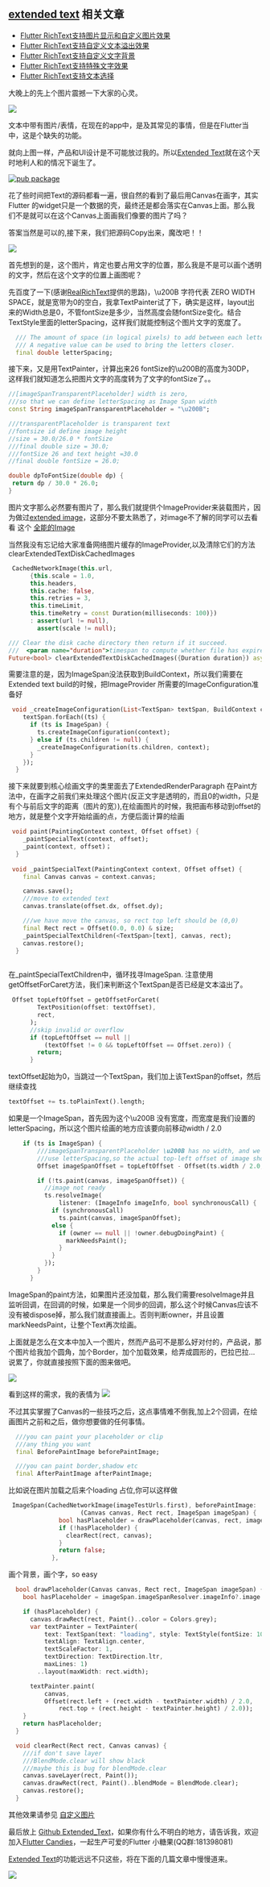 ## [extended text](https://github.com/fluttercandies/Extended_Text) 相关文章

- [Flutter RichText支持图片显示和自定义图片效果](https://juejin.im/post/6844903797911732238)
- [Flutter RichText支持自定义文本溢出效果](https://juejin.im/post/6844903800302485511)
- [Flutter RichText支持自定义文字背景](https://juejin.im/post/6844903801808224263)
- [Flutter RichText支持特殊文字效果](https://juejin.im/post/6844903806098997262)
- [Flutter RichText支持文本选择](https://juejin.im/post/6844903863556767751)

大晚上的先上个图片震撼一下大家的心灵。

![](https://user-gold-cdn.xitu.io/2019/3/16/1698268a3192499b?w=1085&h=704&f=jpeg&s=166284)

文本中带有图片/表情，在现在的app中，是及其常见的事情，但是在Flutter当中，这是个缺失的功能。

就向上图一样，产品和UI设计是不可能放过我的。所以[Extended Text](https://github.com/fluttercandies/extended_text)就在这个天时地利人和的情况下诞生了。

[![pub package](https://img.shields.io/pub/v/extended_text.svg)](https://pub.dartlang.org/packages/extended_text)


花了些时间把Text的源码都看一遍，很自然的看到了最后用Canvas在画字，其实Flutter 的widget只是一个数据的壳，最终还是都会落实在Canvas上面。那么我们不是就可以在这个Canvas上面画我们像要的图片了吗？

答案当然是可以的,接下来，我们把源码Copy出来，魔改吧！！

![](https://user-gold-cdn.xitu.io/2019/3/16/169826ed0a0a2863?w=346&h=97&f=png&s=7863)

首先想到的是，这个图片，肯定也要占用文字的位置，那么我是不是可以画个透明的文字，然后在这个文字的位置上画图呢？

先百度了一下(感谢[RealRichText](https://github.com/bytedance/RealRichText )提供的思路)，\u200B 字符代表 ZERO WIDTH SPACE，就是宽带为0的空白，我拿TextPainter试了下，确实是这样，layout出来的Width总是0，不管fontSize是多少，当然高度会随fontSize变化。结合TextStyle里面的letterSpacing，这样我们就能控制这个图片文字的宽度了。

```dart
  /// The amount of space (in logical pixels) to add between each letter.
  /// A negative value can be used to bring the letters closer.
  final double letterSpacing;
 ```
 接下来，又是用TextPainter，计算出来26 fontSize的\u200B的高度为30DP，
 这样我们就知道怎么把图片文字的高度转为了文字的fontSize了。。
 ```dart
 //[imageSpanTransparentPlaceholder] width is zero,
///so that we can define letterSpacing as Image Span width
const String imageSpanTransparentPlaceholder = "\u200B";

///transparentPlaceholder is transparent text
//fontsize id define image height
//size = 30.0/26.0 * fontSize
///final double size = 30.0;
///fontSize 26 and text height =30.0
//final double fontSize = 26.0;

double dpToFontSize(double dp) {
  return dp / 30.0 * 26.0;
}
```
 
图片文字那么必然要有图片了，那么我们就提供个ImageProvider来装载图片，因为做过[extended image](https://juejin.im/post/6844903794656952328)，这部分不要太熟悉了，对image不了解的同学可以去看看 这个 [全能的Image](https://juejin.im/post/6844903794656952328)

当然我没有忘记给大家准备网络图片缓存的ImageProvider,以及清除它们的方法clearExtendedTextDiskCachedImages
```dart
 CachedNetworkImage(this.url,
      {this.scale = 1.0,
      this.headers,
      this.cache: false,
      this.retries = 3,
      this.timeLimit,
      this.timeRetry = const Duration(milliseconds: 100)})
      : assert(url != null),
        assert(scale != null);

/// Clear the disk cache directory then return if it succeed.
///  <param name="duration">timespan to compute whether file has expired or not</param>
Future<bool> clearExtendedTextDiskCachedImages({Duration duration}) async
```

需要注意的是，因为ImageSpan没法获取到BuildContext，所以我们需要在Extended text build的时候，把ImageProvider 所需要的ImageConfiguration准备好
 
```dart
 void _createImageConfiguration(List<TextSpan> textSpan, BuildContext context) {
    textSpan.forEach((ts) {
      if (ts is ImageSpan) {
        ts.createImageConfiguration(context);
      } else if (ts.children != null) {
        _createImageConfiguration(ts.children, context);
      }
    });
  }
```

接下来就要到核心绘画文字的类里面去了ExtendedRenderParagraph
在Paint方法中，在画字之前我们来处理这个图片(反正文字是透明的，而且0的width，只是有个与前后文字的距离（图片的宽）),在绘画图片的时候，我把画布移动到offset的地方，就是整个文字开始绘画的点，方便后面计算的绘画
``` dart
 void paint(PaintingContext context, Offset offset) {
    _paintSpecialText(context, offset);
    _paint(context, offset)；
  }
  
 void _paintSpecialText(PaintingContext context, Offset offset) {
    final Canvas canvas = context.canvas;

    canvas.save();
    ///move to extended text
    canvas.translate(offset.dx, offset.dy);

    ///we have move the canvas, so rect top left should be (0,0)
    final Rect rect = Offset(0.0, 0.0) & size;
    _paintSpecialTextChildren(<TextSpan>[text], canvas, rect);
    canvas.restore();
  }  
  
```
在_paintSpecialTextChildren中，循环找寻ImageSpan.
注意使用getOffsetForCaret方法，我们来判断这个TextSpan是否已经是文本溢出了。
``` dart
 Offset topLeftOffset = getOffsetForCaret(
        TextPosition(offset: textOffset),
        rect,
      );
      //skip invalid or overflow
      if (topLeftOffset == null ||
          (textOffset != 0 && topLeftOffset == Offset.zero)) {
        return;
      }
```
textOffset起始为0，当跳过一个TextSpan，我们加上该TextSpan的offset，然后继续查找
``` dart
textOffset += ts.toPlainText().length;
``` 
如果是一个ImageSpan，首先因为这个\u200B 没有宽度，而宽度是我们设置的letterSpacing，所以这个图片绘画的地方应该要向前移动width / 2.0
``` dart
    if (ts is ImageSpan) {
        ///imageSpanTransparentPlaceholder \u200B has no width, and we define image width by
        ///use letterSpacing,so the actual top-left offset of image should be subtract letterSpacing(width)/2.0
        Offset imageSpanOffset = topLeftOffset - Offset(ts.width / 2.0, 0.0);

        if (!ts.paint(canvas, imageSpanOffset)) {
          //image not ready
          ts.resolveImage(
              listener: (ImageInfo imageInfo, bool synchronousCall) {
            if (synchronousCall)
              ts.paint(canvas, imageSpanOffset);
            else {
              if (owner == null || !owner.debugDoingPaint) {
                markNeedsPaint();
              }
            }
          });
        }
      }
```
ImageSpan的paint方法，如果图片还没加载，那么我们需要resolveImage并且监听回调，在回调的时候，如果是一个同步的回调，那么这个时候Canvas应该不没有被dispose掉，那么我们就直接画上。否则判断owner，并且设置markNeedsPaint，让整个Text再次绘画。

上面就是怎么在文本中加入一个图片，然而产品可不是那么好对付的，产品说，那个图片给我加个圆角，加个Border，加个加载效果，给弄成圆形的，巴拉巴拉...说累了，你就直接按照下面的图来做吧。

![](https://user-gold-cdn.xitu.io/2019/3/16/16982978721261ad?w=320&h=569&f=gif&s=214762)

看到这样的需求，我的表情为
![](https://user-gold-cdn.xitu.io/2019/3/16/169829a6e7ffeebb?w=240&h=240&f=jpeg&s=6799)

不过其实掌握了Canvas的一些技巧之后，这点事情难不倒我,加上2个回调，在绘画图片之前和之后，做你想要做的任何事情。
``` dart
  ///you can paint your placeholder or clip
  ///any thing you want
  final BeforePaintImage beforePaintImage;

  ///you can paint border,shadow etc
  final AfterPaintImage afterPaintImage;
``` 
比如说在图片加载之后来个loading 占位,你可以这样做
``` dart
 ImageSpan(CachedNetworkImage(imageTestUrls.first), beforePaintImage:
                    (Canvas canvas, Rect rect, ImageSpan imageSpan) {
              bool hasPlaceholder = drawPlaceholder(canvas, rect, imageSpan);
              if (!hasPlaceholder) {
                clearRect(rect, canvas);
              }
              return false;
            },
```
画个背景，画个字，so easy
``` dart
  bool drawPlaceholder(Canvas canvas, Rect rect, ImageSpan imageSpan) {
    bool hasPlaceholder = imageSpan.imageSpanResolver.imageInfo?.image == null;

    if (hasPlaceholder) {
      canvas.drawRect(rect, Paint()..color = Colors.grey);
      var textPainter = TextPainter(
          text: TextSpan(text: "loading", style: TextStyle(fontSize: 10.0)),
          textAlign: TextAlign.center,
          textScaleFactor: 1,
          textDirection: TextDirection.ltr,
          maxLines: 1)
        ..layout(maxWidth: rect.width);

      textPainter.paint(
          canvas,
          Offset(rect.left + (rect.width - textPainter.width) / 2.0,
              rect.top + (rect.height - textPainter.height) / 2.0));
    }
    return hasPlaceholder;
  }

  void clearRect(Rect rect, Canvas canvas) {
    ///if don't save layer
    ///BlendMode.clear will show black
    ///maybe this is bug for blendMode.clear
    canvas.saveLayer(rect, Paint());
    canvas.drawRect(rect, Paint()..blendMode = BlendMode.clear);
    canvas.restore();
  }
```

其他效果请参见 [自定义图片](https://github.com/fluttercandies/extended_text)


最后放上 [Github Extended_Text](https://github.com/fluttercandies/Extended_Text)，如果你有什么不明白的地方，请告诉我，欢迎加入[Flutter Candies](https://github.com/fluttercandies)，一起生产可爱的Flutter 小糖果(QQ群:181398081)

[Extended Text](https://github.com/fluttercandies/Extended_Text)的功能远远不只这些，将在下面的几篇文章中慢慢道来。

![](https://user-gold-cdn.xitu.io/2019/3/20/1699a29d40f297ea?w=1920&h=1920&f=png&s=131155)